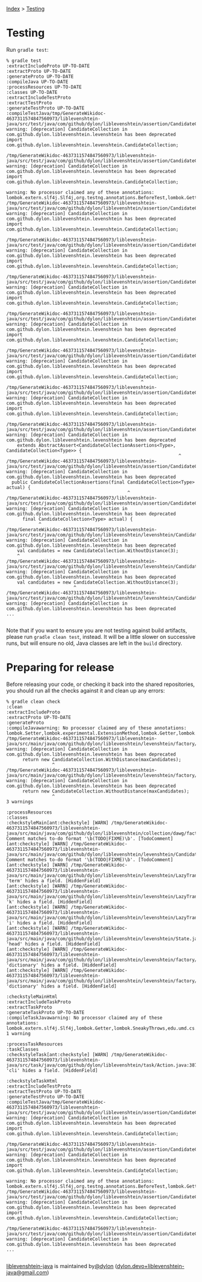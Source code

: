 [Index](index.md) > [Testing](testing.md)

# Testing

Run `gradle test`:

```
% gradle test
:extractIncludeProto UP-TO-DATE
:extractProto UP-TO-DATE
:generateProto UP-TO-DATE
:compileJava UP-TO-DATE
:processResources UP-TO-DATE
:classes UP-TO-DATE
:extractIncludeTestProto
:extractTestProto
:generateTestProto UP-TO-DATE
:compileTestJava/tmp/GenerateWikidoc-4637311574847560973/liblevenshtein-java/src/test/java/com/github/dylon/liblevenshtein/assertion/CandidateCollectionAssertions.java:5: warning: [deprecation] CandidateCollection in com.github.dylon.liblevenshtein.levenshtein has been deprecated
import com.github.dylon.liblevenshtein.levenshtein.CandidateCollection;
                                                  ^
/tmp/GenerateWikidoc-4637311574847560973/liblevenshtein-java/src/test/java/com/github/dylon/liblevenshtein/assertion/CandidateCollectionAssertionsTest.java:12: warning: [deprecation] CandidateCollection in com.github.dylon.liblevenshtein.levenshtein has been deprecated
import com.github.dylon.liblevenshtein.levenshtein.CandidateCollection;
                                                  ^
warning: No processor claimed any of these annotations: lombok.extern.slf4j.Slf4j,org.testng.annotations.BeforeTest,lombok.Getter,org.testng.annotations.DataProvider,org.testng.annotations.BeforeClass,lombok.RequiredArgsConstructor,org.testng.annotations.BeforeMethod,org.testng.annotations.Test
/tmp/GenerateWikidoc-4637311574847560973/liblevenshtein-java/src/test/java/com/github/dylon/liblevenshtein/assertion/CandidateCollectionAssertions.java:5: warning: [deprecation] CandidateCollection in com.github.dylon.liblevenshtein.levenshtein has been deprecated
import com.github.dylon.liblevenshtein.levenshtein.CandidateCollection;
                                                  ^
/tmp/GenerateWikidoc-4637311574847560973/liblevenshtein-java/src/test/java/com/github/dylon/liblevenshtein/assertion/CandidateCollectionAssertionsTest.java:12: warning: [deprecation] CandidateCollection in com.github.dylon.liblevenshtein.levenshtein has been deprecated
import com.github.dylon.liblevenshtein.levenshtein.CandidateCollection;
                                                  ^
/tmp/GenerateWikidoc-4637311574847560973/liblevenshtein-java/src/test/java/com/github/dylon/liblevenshtein/assertion/CandidateCollectionAssertions.java:5: warning: [deprecation] CandidateCollection in com.github.dylon.liblevenshtein.levenshtein has been deprecated
import com.github.dylon.liblevenshtein.levenshtein.CandidateCollection;
                                                  ^
/tmp/GenerateWikidoc-4637311574847560973/liblevenshtein-java/src/test/java/com/github/dylon/liblevenshtein/assertion/CandidateCollectionAssertionsTest.java:12: warning: [deprecation] CandidateCollection in com.github.dylon.liblevenshtein.levenshtein has been deprecated
import com.github.dylon.liblevenshtein.levenshtein.CandidateCollection;
                                                  ^
/tmp/GenerateWikidoc-4637311574847560973/liblevenshtein-java/src/test/java/com/github/dylon/liblevenshtein/assertion/CandidateCollectionAssertions.java:5: warning: [deprecation] CandidateCollection in com.github.dylon.liblevenshtein.levenshtein has been deprecated
import com.github.dylon.liblevenshtein.levenshtein.CandidateCollection;
                                                  ^
/tmp/GenerateWikidoc-4637311574847560973/liblevenshtein-java/src/test/java/com/github/dylon/liblevenshtein/assertion/CandidateCollectionAssertionsTest.java:12: warning: [deprecation] CandidateCollection in com.github.dylon.liblevenshtein.levenshtein has been deprecated
import com.github.dylon.liblevenshtein.levenshtein.CandidateCollection;
                                                  ^
/tmp/GenerateWikidoc-4637311574847560973/liblevenshtein-java/src/test/java/com/github/dylon/liblevenshtein/assertion/CandidateCollectionAssertions.java:12: warning: [deprecation] CandidateCollection in com.github.dylon.liblevenshtein.levenshtein has been deprecated
    extends AbstractAssert<CandidateCollectionAssertions<Type>, CandidateCollection<Type>> {
                                                                ^
/tmp/GenerateWikidoc-4637311574847560973/liblevenshtein-java/src/test/java/com/github/dylon/liblevenshtein/assertion/CandidateCollectionAssertions.java:18: warning: [deprecation] CandidateCollection in com.github.dylon.liblevenshtein.levenshtein has been deprecated
  public CandidateCollectionAssertions(final CandidateCollection<Type> actual) {
                                             ^
/tmp/GenerateWikidoc-4637311574847560973/liblevenshtein-java/src/test/java/com/github/dylon/liblevenshtein/assertion/CandidateCollectionAssertions.java:29: warning: [deprecation] CandidateCollection in com.github.dylon.liblevenshtein.levenshtein has been deprecated
      final CandidateCollection<Type> actual) {
            ^
/tmp/GenerateWikidoc-4637311574847560973/liblevenshtein-java/src/test/java/com/github/dylon/liblevenshtein/levenshtein/CandidateCollectionTest.java:14: warning: [deprecation] CandidateCollection in com.github.dylon.liblevenshtein.levenshtein has been deprecated
    val candidates = new CandidateCollection.WithoutDistance(3);
    ^
/tmp/GenerateWikidoc-4637311574847560973/liblevenshtein-java/src/test/java/com/github/dylon/liblevenshtein/levenshtein/CandidateCollectionTest.java:14: warning: [deprecation] CandidateCollection in com.github.dylon.liblevenshtein.levenshtein has been deprecated
    val candidates = new CandidateCollection.WithoutDistance(3);
                         ^
/tmp/GenerateWikidoc-4637311574847560973/liblevenshtein-java/src/test/java/com/github/dylon/liblevenshtein/levenshtein/CandidateCollectionTest.java:26: warning: [deprecation] CandidateCollection in com.github.dylon.liblevenshtein.levenshtein has been deprecated
...


```

Note that if you want to ensure you are not testing against build artifacts,
please run `gradle clean test`, instead.  It will be a little slower on
successive runs, but will ensure no old, Java classes are left in the `build`
directory.

# Preparing for release

Before releasing your code, or checking it back into the shared repositories,
you should run all the checks against it and clean up any errors:

```
% gradle clean check
:clean
:extractIncludeProto
:extractProto UP-TO-DATE
:generateProto
:compileJavawarning: No processor claimed any of these annotations: lombok.Setter,lombok.experimental.ExtensionMethod,lombok.Getter,lombok.NonNull,lombok.RequiredArgsConstructor,lombok.EqualsAndHashCode,lombok.Value,lombok.extern.slf4j.Slf4j,lombok.ToString,lombok.Data,lombok.AllArgsConstructor,lombok.NoArgsConstructor
/tmp/GenerateWikidoc-4637311574847560973/liblevenshtein-java/src/main/java/com/github/dylon/liblevenshtein/levenshtein/factory/CandidateCollectionBuilder.java:50: warning: [deprecation] CandidateCollection in com.github.dylon.liblevenshtein.levenshtein has been deprecated
      return new CandidateCollection.WithDistance(maxCandidates);
                 ^
/tmp/GenerateWikidoc-4637311574847560973/liblevenshtein-java/src/main/java/com/github/dylon/liblevenshtein/levenshtein/factory/CandidateCollectionBuilder.java:70: warning: [deprecation] CandidateCollection in com.github.dylon.liblevenshtein.levenshtein has been deprecated
      return new CandidateCollection.WithoutDistance(maxCandidates);
                 ^
3 warnings

:processResources
:classes
:checkstyleMain[ant:checkstyle] [WARN] /tmp/GenerateWikidoc-4637311574847560973/liblevenshtein-java/src/main/java/com/github/dylon/liblevenshtein/collection/dawg/factory/DawgFactory.java:82: Comment matches to-do format '\b(TODO|FIXME)\b'. [TodoComment]
[ant:checkstyle] [WARN] /tmp/GenerateWikidoc-4637311574847560973/liblevenshtein-java/src/main/java/com/github/dylon/liblevenshtein/levenshtein/CandidateCollection.java:56: Comment matches to-do format '\b(TODO|FIXME)\b'. [TodoComment]
[ant:checkstyle] [WARN] /tmp/GenerateWikidoc-4637311574847560973/liblevenshtein-java/src/main/java/com/github/dylon/liblevenshtein/levenshtein/LazyTransducerCollection.java:235:20: 'term' hides a field. [HiddenField]
[ant:checkstyle] [WARN] /tmp/GenerateWikidoc-4637311574847560973/liblevenshtein-java/src/main/java/com/github/dylon/liblevenshtein/levenshtein/LazyTransducerCollection.java:236:17: 'k' hides a field. [HiddenField]
[ant:checkstyle] [WARN] /tmp/GenerateWikidoc-4637311574847560973/liblevenshtein-java/src/main/java/com/github/dylon/liblevenshtein/levenshtein/LazyTransducerCollection.java:237:17: 'i' hides a field. [HiddenField]
[ant:checkstyle] [WARN] /tmp/GenerateWikidoc-4637311574847560973/liblevenshtein-java/src/main/java/com/github/dylon/liblevenshtein/levenshtein/State.java:335:54: 'head' hides a field. [HiddenField]
[ant:checkstyle] [WARN] /tmp/GenerateWikidoc-4637311574847560973/liblevenshtein-java/src/main/java/com/github/dylon/liblevenshtein/levenshtein/factory/TransducerBuilder.java:138:74: 'dictionary' hides a field. [HiddenField]
[ant:checkstyle] [WARN] /tmp/GenerateWikidoc-4637311574847560973/liblevenshtein-java/src/main/java/com/github/dylon/liblevenshtein/levenshtein/factory/TransducerBuilder.java:147:41: 'dictionary' hides a field. [HiddenField]

:checkstyleMainHtml
:extractIncludeTaskProto
:extractTaskProto
:generateTaskProto UP-TO-DATE
:compileTaskJavawarning: No processor claimed any of these annotations: lombok.extern.slf4j.Slf4j,lombok.Getter,lombok.SneakyThrows,edu.umd.cs.findbugs.annotations.SuppressFBWarnings
1 warning

:processTaskResources
:taskClasses
:checkstyleTask[ant:checkstyle] [WARN] /tmp/GenerateWikidoc-4637311574847560973/liblevenshtein-java/src/task/java/com/github/dylon/liblevenshtein/task/Action.java:387:25: 'cli' hides a field. [HiddenField]

:checkstyleTaskHtml
:extractIncludeTestProto
:extractTestProto UP-TO-DATE
:generateTestProto UP-TO-DATE
:compileTestJava/tmp/GenerateWikidoc-4637311574847560973/liblevenshtein-java/src/test/java/com/github/dylon/liblevenshtein/assertion/CandidateCollectionAssertions.java:5: warning: [deprecation] CandidateCollection in com.github.dylon.liblevenshtein.levenshtein has been deprecated
import com.github.dylon.liblevenshtein.levenshtein.CandidateCollection;
                                                  ^
/tmp/GenerateWikidoc-4637311574847560973/liblevenshtein-java/src/test/java/com/github/dylon/liblevenshtein/assertion/CandidateCollectionAssertionsTest.java:12: warning: [deprecation] CandidateCollection in com.github.dylon.liblevenshtein.levenshtein has been deprecated
import com.github.dylon.liblevenshtein.levenshtein.CandidateCollection;
                                                  ^
warning: No processor claimed any of these annotations: lombok.extern.slf4j.Slf4j,org.testng.annotations.BeforeTest,lombok.Getter,org.testng.annotations.DataProvider,org.testng.annotations.BeforeClass,lombok.RequiredArgsConstructor,org.testng.annotations.BeforeMethod,org.testng.annotations.Test
/tmp/GenerateWikidoc-4637311574847560973/liblevenshtein-java/src/test/java/com/github/dylon/liblevenshtein/assertion/CandidateCollectionAssertions.java:5: warning: [deprecation] CandidateCollection in com.github.dylon.liblevenshtein.levenshtein has been deprecated
import com.github.dylon.liblevenshtein.levenshtein.CandidateCollection;
                                                  ^
/tmp/GenerateWikidoc-4637311574847560973/liblevenshtein-java/src/test/java/com/github/dylon/liblevenshtein/assertion/CandidateCollectionAssertionsTest.java:12: warning: [deprecation] CandidateCollection in com.github.dylon.liblevenshtein.levenshtein has been deprecated
...


```

[liblevenshtein-java][github-repo] is maintained by[@dylon][github-author] ([dylon.devo+liblevenshtein-java@gmail.com][github-email])

[coursera-automata]: https://class.coursera.org/automata "Jeffrey Ullman (Coursera)"
[coursera-compilers]: https://class.coursera.org/compilers "Alex Aiken (Coursera)"
[coursera-nlp]: https://class.coursera.org/nlp "Dan Jurafsky and Chris Manning (Coursera)"
[damn-cool-algos-levenshtein-automata-2010]: http://blog.notdot.net/2010/07/Damn-Cool-Algorithms-Levenshtein-Automata "Nick Johnson (2010)"
[dict-compress-dawg-2011]: http://stevehanov.ca/blog/index.php?id=115 "Steve Hanov (2011)"
[fast-easy-correct-trie-2011]: http://stevehanov.ca/blog/index.php?id=114 "Steve Hanov (2011)"
[fast-string-correction-2002]: http://citeseerx.ist.psu.edu/viewdoc/summary?doi=10.1.1.16.652 "Klaus Schulz and Stoyan Mihov (2002)"
[incremental-construction-dawg-2000]: http://dl.acm.org/citation.cfm?id=971842 "Jan Daciuk, Bruce W. Watson, Stoyan Mihov, and Richard E. Watson (2000)"
[klaus-schulz]: http://www.cis.uni-muenchen.de/people/schulz.html "Klaus Schulz"
[lucene-fuzzy-2011]: http://blog.mikemccandless.com/2011/03/lucenes-fuzzyquery-is-100-times-faster.html "Michael McCandless (2011)"
[moman]: https://sites.google.com/site/rrettesite/moman "Moman"
[rao-li]: http://www.usca.edu/math/~mathdept/rli/ "Dr. Rao Li"
[stoyan-mihov]: http://www.lml.bas.bg/~stoyan/ "Stoyan Mihov"
[universal-automata-2005]: http://www.fmi.uni-sofia.bg/fmi/logic/theses/mitankin-en.pdf "Petar Nikolaev Mitankin (2005)"
[usca]: http://web.usca.edu/ "University of South Carolina Aiken"

[live-demo]: http://universal-automata.github.io/liblevenshtein/

[github-author]: https://github.com/dylon "Dylon Edwards <dylon.devo+liblevenshtein-java@gmail.com>"
[github-demo]: http://universal-automata.github.io/liblevenshtein/ "liblevenshtein demo"
[github-email]: mailto:dylon.devo+liblevenshtein-java@gmail.com "Dylon Edwards <dylon.devo+liblevenshtein-java@gmail.com>"
[github-repo]: https://github.com/universal-automata/liblevenshtein-java/ "universal-automata/liblevenshtein-java"

[wikipedia-damerau-levenshtein-distance]: https://en.wikipedia.org/wiki/Damerau%E2%80%93Levenshtein_distance "Damerau–Levenshtein distance"
[wikipedia-levenshtein-distance]: https://en.wikipedia.org/wiki/Levenshtein_distance "Levenshtein distance"

[master-branch]: https://github.com/universal-automata/liblevenshtein-java/tree/master
[release-branch]: https://github.com/universal-automata/liblevenshtein-java/tree/release

[wiki]: http://universal-automata.github.io/liblevenshtein-java/docs/wiki/2.2.3-alpha.9/index.md "liblevenshtein 2.2.3-alpha.9 Wiki"
[javadoc]: http://universal-automata.github.io/liblevenshtein-java/docs/javadoc/2.2.3-alpha.9/index.html "liblevenshtein 2.2.3-alpha.9 API"
[tagged-source]: https://github.com/universal-automata/liblevenshtein-java/tree/2.2.3-alpha.9/src "liblevenshtein 2.2.3-alpha.9"

[java-lib]: https://github.com/universal-automata/liblevenshtein-java "liblevenshtein-java"
[java-cli]: https://github.com/universal-automata/liblevenshtein-java-cli "liblevenshtein-java-cli"
[java-cli-readme]: https://github.com/universal-automata/liblevenshtein-java-cli/blob/master/README.md "liblevenshtein-java-cli, README.md"

[javadoc/Iterable]: https://docs.oracle.com/javase/1.8/docs/api/java/lang/Iterable.html?is-external=true "java.lang.Iterable"
[javadoc/Iterator.next()]: https://docs.oracle.com/javase/1.8/docs/api/java/util/Iterator.html#next-- "java.util.Iterator.next()"
[javadoc/Iterator]: https://docs.oracle.com/javase/1.8/docs/api/java/util/Iterator.html "java.util.Iterator"
[javadoc/String]: https://docs.oracle.com/javase/1.8/docs/api/java/lang/String.html "java.lang.String"

[javadoc/Algorithm.MERGE_AND_SPLIT]: http://universal-automata.github.io/liblevenshtein-java/docs/javadoc/2.2.3-alpha.9/com/github/dylon/liblevenshtein/levenshtein/Algorithm.html#MERGE_AND_SPLIT "Algorithm.MERGE_AND_SPLIT"
[javadoc/Algorithm.STANDARD]: http://universal-automata.github.io/liblevenshtein-java/docs/javadoc/2.2.3-alpha.9/com/github/dylon/liblevenshtein/levenshtein/Algorithm.html#STANDARD "Algorithm.STANDARD"
[javadoc/Algorithm.TRANSPOSITION]: http://universal-automata.github.io/liblevenshtein-java/docs/javadoc/2.2.3-alpha.9/com/github/dylon/liblevenshtein/levenshtein/Algorithm.html#TRANSPOSITION "Algorithm.TRANSPOSITION"
[javadoc/ICandidateCollection]: http://universal-automata.github.io/liblevenshtein-java/docs/javadoc/2.2.3-alpha.9/com/github/dylon/liblevenshtein/levenshtein/ICandidateCollection.html "ICandidateCollection"
[javadoc/ITransducer.transduce(String)]: http://universal-automata.github.io/liblevenshtein-java/docs/javadoc/2.2.3-alpha.9/com/github/dylon/liblevenshtein/levenshtein/ITransducer.html#transduce-java.lang.String- "ITransducer.transduce(String):ICandidateCollection"
[javadoc/ITransducer.transduce(String,int)]: http://universal-automata.github.io/liblevenshtein-java/docs/javadoc/2.2.3-alpha.9/com/github/dylon/liblevenshtein/levenshtein/ITransducer.html#transduce-java.lang.String-int- "ITransducer.transduce(String,int):ICandidateCollection"
[javadoc/MemoizedMergeAndSplit.between(String,String)]: http://universal-automata.github.io/liblevenshtein-java/docs/javadoc/2.2.3-alpha.9/com/github/dylon/liblevenshtein/levenshtein/distance/MemoizedMergeAndSplit.html "MemoizedMergeAndSplit.between(String,String):int"
[javadoc/MemoizedStandard.between(String,String)]: http://universal-automata.github.io/liblevenshtein-java/docs/javadoc/2.2.3-alpha.9/com/github/dylon/liblevenshtein/levenshtein/distance/MemoizedStandard.html "MemoizedStandard.between(String,String):int"
[javadoc/MemoizedTransposition.between(String,String)]: http://universal-automata.github.io/liblevenshtein-java/docs/javadoc/2.2.3-alpha.9/com/github/dylon/liblevenshtein/levenshtein/distance/MemoizedTransposition.html "MemoizedTransposition.between(String,String):int"
[javadoc/TransducerBuilder.algorithm(Algorithm)]: http://universal-automata.github.io/liblevenshtein-java/docs/javadoc/2.2.3-alpha.9/com/github/dylon/liblevenshtein/levenshtein/factory/TransducerBuilder.html#algorithm-com.github.dylon.liblevenshtein.levenshtein.Algorithm- "TransducerBuilder.algorithm(Algorithm):TransducerBuilder"
[javadoc/TransducerBuilder.build()]: http://universal-automata.github.io/liblevenshtein-java/docs/javadoc/2.2.3-alpha.9/com/github/dylon/liblevenshtein/levenshtein/factory/TransducerBuilder.html#build-- "TransducerBuilder.build():ITransducer"
[javadoc/TransducerBuilder.defaultMaxDistance(int)]: http://universal-automata.github.io/liblevenshtein-java/docs/javadoc/2.2.3-alpha.9/com/github/dylon/liblevenshtein/levenshtein/factory/TransducerBuilder.html#defaultMaxDistance-int- "TransducerBuilder.defaultMaxDistance(int):TransducerBuilder"
[javadoc/TransducerBuilder.dictionary(Collection)]: http://universal-automata.github.io/liblevenshtein-java/docs/javadoc/2.2.3-alpha.9/com/github/dylon/liblevenshtein/levenshtein/factory/TransducerBuilder.html#dictionary-java.util.Collection- "TransducerBuilder.dictionary(Collection):TransducerBuilder"
[javadoc/TransducerBuilder.dictionary(Collection,boolean)]: http://universal-automata.github.io/liblevenshtein-java/docs/javadoc/2.2.3-alpha.9/com/github/dylon/liblevenshtein/levenshtein/factory/TransducerBuilder.html#dictionary-java.util.Collection-boolean- "TransducerBuilder.dictionary(Collection,boolean):TransducerBuilder"
[javadoc/TransducerBuilder.includeDistance(boolean)]: http://universal-automata.github.io/liblevenshtein-java/docs/javadoc/2.2.3-alpha.9/com/github/dylon/liblevenshtein/levenshtein/factory/TransducerBuilder.html#includeDistance-boolean- "TransducerBuilder.includeDistance(boolean):TransducerBuilder"
[javadoc/TransducerBuilder.maxCandidates(int)]: http://universal-automata.github.io/liblevenshtein-java/docs/javadoc/2.2.3-alpha.9/com/github/dylon/liblevenshtein/levenshtein/factory/TransducerBuilder.html#maxCandidates-int- "TransducerBuilder.maxCandidates(int):TransducerBuilder"

[src/Candidate]: https://github.com/universal-automata/liblevenshtein-java/blob/master/src/main/java/com/github/dylon/liblevenshtein/levenshtein/Candidate.java "Candidate.java"
[src/ITransducer]: https://github.com/universal-automata/liblevenshtein-java/blob/2.2.3-alpha.9/src/main/java/com/github/dylon/liblevenshtein/levenshtein/factory/TransducerBuilder.java "TransducerBuilder.java"
[src/TransducerBuilder.java]: https://github.com/universal-automata/liblevenshtein-java/blob/2.2.3-alpha.9/src/main/java/com/github/dylon/liblevenshtein/levenshtein/factory/TransducerBuilder.java "TransducerBuilder.java"
[src/build.gradle]: https://github.com/universal-automata/liblevenshtein-java/blob/2.2.3-alpha.9/build.gradle "build.gradle"

[top-20-most-common-english-words.txt]: https://raw.githubusercontent.com/universal-automata/liblevenshtein-java/2.2.3-alpha.9/src/test/resources/top-20-most-common-english-words.txt "top-20-most-common-english-words.txt"
